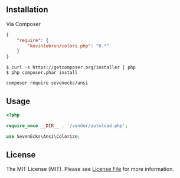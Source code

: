 ## Installation

Via Composer

```json
{
    "require": {
        "kevinlebrun/colors.php": "0.*"
    }
}
```

    $ curl -s https://getcomposer.org/installer | php
    $ php composer.phar install

```bash
composer require sevenecks/ansi
```

## Usage

```php
<?php

require_once __DIR__ . '/vendor/autoload.php';

use SevenEcks\Ansi\Colorize;
```

## License

The MIT License (MIT). Please see [License File](LICENSE.md) for more information.
